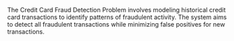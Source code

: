 The Credit Card Fraud Detection Problem involves modeling historical credit card transactions to identify patterns of fraudulent activity. The system aims to detect all fraudulent transactions while minimizing false positives for new transactions.
